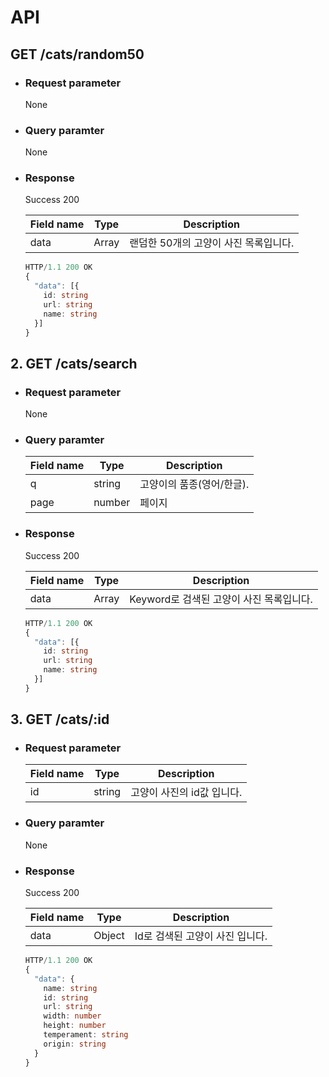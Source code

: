 # API

## GET /cats/random50
- ### Request parameter
  None
- ### Query paramter
  None
- ### Response
  Success 200

  |Field name|Type|Description|
  |-|-|-|
  |data|Array|랜덤한 50개의 고양이 사진 목록입니다.|

  ```typescript
  HTTP/1.1 200 OK
  {
    "data": [{
      id: string
      url: string
      name: string
    }]
  }
  ```

## 2. GET /cats/search
- ### Request parameter
  None
- ### Query paramter
  |Field name|Type|Description|
  |-|-|-|
  |q|string|고양이의 품종(영어/한글).|
  |page|number|페이지|

- ### Response
  Success 200

  |Field name|Type|Description|
  |-|-|-|
  |data|Array|Keyword로 검색된 고양이 사진 목록입니다.|

  ```typescript
  HTTP/1.1 200 OK
  {
    "data": [{
      id: string
      url: string
      name: string
    }]
  }
  ```

## 3. GET /cats/:id
- ### Request parameter
  |Field name|Type|Description|
  |-|-|-|
  |id|string|고양이 사진의 id값 입니다.|
- ### Query paramter
  None

- ### Response
  Success 200

  |Field name|Type|Description|
  |-|-|-|
  |data|Object|Id로 검색된 고양이 사진 입니다.|

  ```typescript
  HTTP/1.1 200 OK
  {
    "data": {
      name: string
      id: string
      url: string
      width: number
      height: number
      temperament: string
      origin: string
    }
  }
  ```
